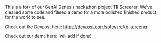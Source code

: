 This is a fork of our GenAI Genesis hackathon project TB Screener. We've cleaned some code and filmed a demo for a more polished finished product for the world to see.

Check out the Devpost here: https://devpost.com/software/tb-screener

Check out our demo here: (will add if done)
